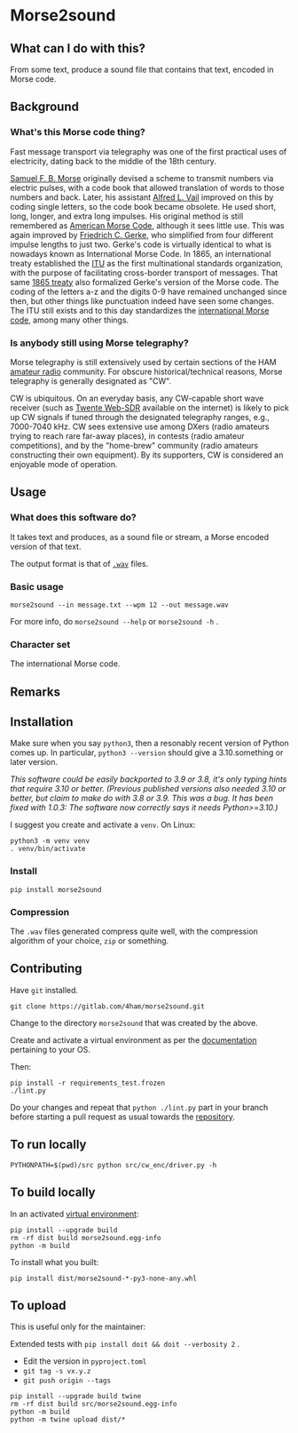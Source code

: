 # Morse2sound

## What can I do with this?

From some text, produce a sound file that contains that text, encoded
in Morse code.

## Background

### What's this Morse code thing?

Fast message transport via telegraphy was one of the first practical
uses of electricity, dating back to the middle of the 18th century.

[Samuel F. B. Morse](https://en.wikipedia.org/wiki/Samuel_Morse)
originally devised a scheme to transmit numbers via electric pulses,
with a code book that allowed translation of words to those numbers
and back.  Later, his assistant [Alfred
L. Vail](https://en.wikipedia.org/wiki/Alfred_Vail) improved on this
by coding single letters, so the code book became obsolete.  He used
short, long, longer, and extra long impulses.  His original method is
still remembered as [American Morse
Code](https://en.wikipedia.org/wiki/American_Morse_code), although it
sees little use.  This was again improved by [Friedrich
C. Gerke](https://en.wikipedia.org/wiki/Friedrich_Clemens_Gerke), who
simplified from four different impulse lengths to just two.  Gerke's
code is virtually identical to what is nowadays known as International
Morse Code.  In 1865, an international treaty established the
[ITU](https://www.itu.int/en/Pages/default.aspx) as the first
multinational standards organization, with the purpose of facilitating
cross-border transport of messages.  That same [1865
treaty](http://handle.itu.int/11.1004/020.1000/5.1.61.fr.200) also
formalized Gerke's version of the Morse code.  The coding of the
letters a-z and the digits 0-9 have remained unchanged since then, but
other things like punctuation indeed have seen some changes.  The ITU
still exists and to this day standardizes the [international Morse
code](https://www.itu.int/dms_pubrec/itu-r/rec/m/R-REC-M.1677-1-200910-I!!PDF-E.pdf),
among many other things.

### Is anybody still using Morse telegraphy?

Morse telegraphy is still extensively used by certain sections of the
HAM [amateur radio](https://en.wikipedia.org/wiki/Amateur_radio)
community. For obscure historical/technical reasons, Morse telegraphy
is generally designated as "CW".

CW is ubiquitous.  On an everyday basis, any CW-capable short wave
receiver (such as [Twente Web-SDR](http://websdr.ewi.utwente.nl:8901/)
available on the internet) is likely to pick up CW signals if tuned
through the designated telegraphy ranges, e.g., 7000-7040 kHz.  CW
sees extensive use among DXers (radio amateurs trying to reach rare
far-away places), in contests (radio amateur competitions), and by the
"home-brew" community (radio amateurs constructing their own
equipment).  By its supporters, CW is considered an enjoyable mode of
operation.

## Usage

### What does this software do?

It takes text and produces, as a sound file or stream, a Morse encoded
version of that text.

The output format is that of
[`.wav`](https://en.wikipedia.org/wiki/WAV) files.

### Basic usage

```shell
morse2sound --in message.txt --wpm 12 --out message.wav
```

For more info, do `morse2sound --help` or `morse2sound -h` .


### Character set

The international Morse code.

## Remarks

## Installation

Make sure when you say `python3`, then a resonably recent version of
Python comes up.  In particular, `python3 --version` should give a
3.10.something or later version.

_This software could be easily backported to 3.9 or 3.8, it's only
typing hints that require 3.10 or better.  (Previous published
versions also needed 3.10 or better, but claim to make do with 3.8 or
3.9.  This was a bug.  It has been fixed with 1.0.3: The software now
correctly says it needs Python>=3.10.)_

I suggest you create and activate a `venv`.  On Linux:

    python3 -m venv venv
    . venv/bin/activate

### Install

    pip install morse2sound

### Compression

The `.wav` files generated compress quite well, with the compression
algorithm of your choice, `zip` or something.

## Contributing

Have `git` installed.

```shell
git clone https://gitlab.com/4ham/morse2sound.git
```

Change to the directory `morse2sound` that was created by the above.

Create and activate a virtual environment as per the
[documentation](https://docs.python.org/3/library/venv.html#creating-virtual-environments)
pertaining to your OS.

Then:

```shell
pip install -r requirements_test.frozen
./lint.py
```

Do your changes and repeat that `python ./lint.py` part in your branch
before starting a pull request as usual towards the
[repository](https://gitlab.com/4ham/morse2sound).

## To run locally

```shell
PYTHONPATH=$(pwd)/src python src/cw_enc/driver.py -h
```

## To build locally

In an activated
[virtual environment](https://docs.python.org/3/library/venv.html#creating-virtual-environments):

```shell
pip install --upgrade build
rm -rf dist build morse2sound.egg-info
python -m build
```

To install what you built:

```shell
pip install dist/morse2sound-*-py3-none-any.whl
```

## To upload

This is useful only for the maintainer:

Extended tests with `pip install doit && doit --verbosity 2` .

* Edit the version in `pyproject.toml`
* `git tag -s vx.y.z`
* `git push origin --tags`

```shell
pip install --upgrade build twine
rm -rf dist build src/morse2sound.egg-info
python -m build
python -m twine upload dist/*
```
